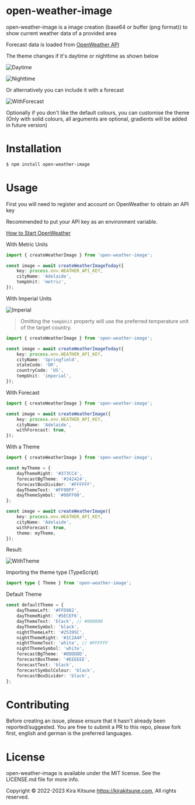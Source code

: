 ﻿# open-weather-image

open-weather-image is a image creation (base64 or buffer (png format)) to show current weather data of a provided area

Forecast data is loaded from [OpenWeather API](https://openweathermap.org)

The theme changes if it's daytime or nighttime as shown below

![Daytime](https://github.com/Kira-Kitsune/open-weather-image/blob/main/daytime.png?raw=true)

![Nighttime](https://github.com/Kira-Kitsune/open-weather-image/blob/main/nighttime.png?raw=true)

Or alternatively you can include it with a forecast

![WithForecast](https://github.com/Kira-Kitsune/open-weather-image/blob/main/withforecast.png?raw=true)

Optionally if you don't like the default colours, you can customise the theme (Only with solid colours, all arguments are optional, gradients will be added in future version)

# Installation

```sh
$ npm install open-weather-image
```

# Usage

First you will need to register and account on OpenWeather to obtain an API key

Recommended to put your API key as an environment variable.

[How to Start OpenWeather](https://openweathermap.org/appid)

With Metric Units

```ts
import { createWeatherImage } from 'open-weather-image';

const image = await createWeatherImageToday({
    key: process.env.WEATHER_API_KEY,
    cityName: 'Adelaide',
    tempUnit: 'metric',
});
```

With Imperial Units

![Imperial](https://github.com/Kira-Kitsune/open-weather-image/blob/main/imperial.png?raw=true)

> Omitting the `tempUnit` property will use the preferred temperature unit of the target country.

```ts
import { createWeatherImage } from 'open-weather-image';

const image = await createWeatherImageToday({
    key: process.env.WEATHER_API_KEY,
    cityName: 'Springfield',
    stateCode: 'OR',
    countryCode: 'US',
    tempUnit: 'imperial',
});
```

With Forecast

```ts
import { createWeatherImage } from 'open-weather-image';

const image = await createWeatherImage({
    key: process.env.WEATHER_API_KEY,
    cityName: 'Adelaide',
    withForecast: true,
});
```

With a Theme

```ts
import { createWeatherImage } from 'open-weather-image';

const myTheme = {
    dayThemeRight: '#373CC4',
    forecastBgTheme: '#242424',
    forecastBoxDivider: '#FFFFFF',
    dayThemeText: '#FF00FF',
    dayThemeSymbol: '#00FF00',
};

const image = await createWeatherImage({
    key: process.env.WEATHER_API_KEY,
    cityName: 'Adelaide',
    withForecast: true,
    theme: myTheme,
});
```

Result:

![WithTheme](https://github.com/Kira-Kitsune/open-weather-image/blob/main/withtheme.png?raw=true)

Importing the theme type (TypeScript)

```ts
import type { Theme } from 'open-weather-image';
```

Default Theme

```ts
const defaultTheme = {
    dayThemeLeft: '#FFD982',
    dayThemeRight: '#5ECEF6',
    dayThemeText: 'black', // #000000
    dayThemeSymbol: 'black',
    nightThemeLeft: '#25395C',
    nightThemeRight: '#1C2A4F',
    nightThemeText: 'white', // #FFFFFF
    nightThemeSymbol: 'white',
    forecastBgTheme: '#DDDDDD',
    forecastBoxTheme: '#EEEEEE',
    forecastText: 'black',
    forecastSymbolColour: 'black',
    forecastBoxDivider: 'black',
};
```

# Contributing

Before creating an issue, please ensure that it hasn't already been reported/suggested.
You are free to submit a PR to this repo, please fork first, english and german is the preferred languages.

# License

open-weather-image is available under the MIT license. See the LICENSE.md file for more info.

Copyright &copy; 2022-2023 Kira Kitsune <https://kirakitsune.com>, All rights reserved.
